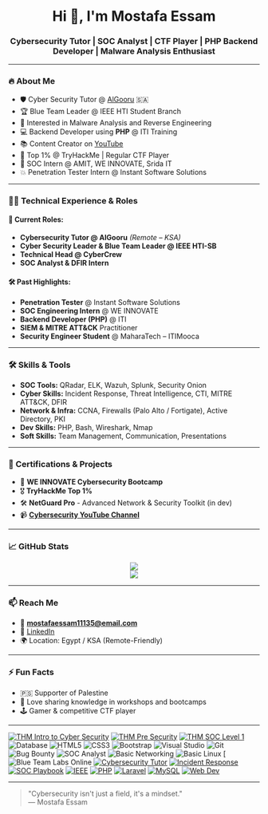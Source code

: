 <h1 align="center">Hi 👋, I'm Mostafa Essam</h1>
<h3 align="center">Cybersecurity Tutor | SOC Analyst | CTF Player | PHP Backend Developer | Malware Analysis Enthusiast</h3>

---

### 🔥 About Me

- 🛡️ Cyber Security Tutor @ [AlGooru](https://algooru.com) 🇸🇦
- 🏆 Blue Team Leader @ IEEE HTI Student Branch
- 🧠 Interested in Malware Analysis and Reverse Engineering
- 💻 Backend Developer using **PHP** @ ITI Training
- 📚 Content Creator on [YouTube](https://www.youtube.com/@mostaff3663/videos)
- 🎯 Top 1% @ TryHackMe | Regular CTF Player
- 📡 SOC Intern @ AMIT, WE INNOVATE, Srida IT
- 💥 Penetration Tester Intern @ Instant Software Solutions

---

### 👨‍💻 Technical Experience & Roles

#### 🧪 Current Roles:
- **Cybersecurity Tutor @ AlGooru** *(Remote – KSA)*
- **Cyber Security Leader & Blue Team Leader @ IEEE HTI-SB**
- **Technical Head @ CyberCrew**
- **SOC Analyst & DFIR Intern**

#### 🛠️ Past Highlights:
- **Penetration Tester** @ Instant Software Solutions
- **SOC Engineering Intern** @ WE INNOVATE
- **Backend Developer (PHP)** @ ITI
- **SIEM & MITRE ATT&CK** Practitioner
- **Security Engineer Student** @ MaharaTech – ITIMooca

---

### 🛠️ Skills & Tools

- **SOC Tools:** QRadar, ELK, Wazuh, Splunk, Security Onion  
- **Cyber Skills:** Incident Response, Threat Intelligence, CTI, MITRE ATT&CK, DFIR  
- **Network & Infra:** CCNA, Firewalls (Palo Alto / Fortigate), Active Directory, PKI  
- **Dev Skills:** PHP, Bash, Wireshark, Nmap  
- **Soft Skills:** Team Management, Communication, Presentations  

---

### 🎯 Certifications & Projects

- 🏅 **WE INNOVATE Cybersecurity Bootcamp**
- 🎖️ **TryHackMe Top 1%**
- 🛠️ **NetGuard Pro** - Advanced Network & Security Toolkit (in dev)
- 📹 [**Cybersecurity YouTube Channel**](https://www.youtube.com/@mostaff3663/videos)

---

### 📈 GitHub Stats

<p align="center">
  <img src="https://github-readme-stats.vercel.app/api?username=0xMOSTA-FU&show_icons=true&theme=radical" />
  <br>
  <img src="https://github-readme-streak-stats.herokuapp.com/?user=0xMOSTA-FU&theme=radical" />
</p>

---

### 📫 Reach Me

- 📧 **mostafaessam11135@email.com**  
- 💼 [LinkedIn](https://www.linkedin.com/in/mostafa-essam-mosta-38a763257/)  
- 🌍 Location: Egypt / KSA (Remote-Friendly)

---

### ⚡ Fun Facts

- 🇵🇸 Supporter of Palestine
- 🎤 Love sharing knowledge in workshops and bootcamps
- 🕹️ Gamer & competitive CTF player

---
[![THM Intro to Cyber Security](https://img.shields.io/badge/Intro%20to%20Cyber%20Security-88CC14?logo=tryhackme&logoColor=white)](https://tryhackme-certificates.s3-eu-west-1.amazonaws.com/THM-Y8OSU58WFX.png)
[![THM Pre Security](https://img.shields.io/badge/Pre%20Security-88CC14?logo=tryhackme&logoColor=white)](https://tryhackme-certificates.s3-eu-west-1.amazonaws.com/THM-KMB2V4BNQ7.png)
[![THM SOC Level 1](https://img.shields.io/badge/SOC%20Level%201-88CC14?logo=tryhackme&logoColor=white)](https://tryhackme-certificates.s3-eu-west-1.amazonaws.com/THM-3SQBPBNHY6.png)
![Database](https://img.shields.io/badge/Database-F39C12?logo=database&logoColor=white)
![HTML5](https://img.shields.io/badge/HTML5-FF5722?logo=html5&logoColor=white)
![CSS3](https://img.shields.io/badge/CSS3-2965F1?logo=css3&logoColor=white)
![Bootstrap](https://img.shields.io/badge/Bootstrap-7952B3?logo=bootstrap&logoColor=white)
![Visual Studio](https://img.shields.io/badge/Visual%20Studio-5C2D91?logo=visualstudio&logoColor=white)
![Git](https://img.shields.io/badge/Git-F05032?logo=git&logoColor=white)
![Bug Bounty](https://img.shields.io/badge/Bug%20Bounty-FFD700?logo=bugcrowd&logoColor=black)
![SOC Analyst](https://img.shields.io/badge/SOC%20Analyst-6C757D?logo=shield&logoColor=white)
![Basic Networking](https://img.shields.io/badge/Networking-1F618D?logo=network-wired&logoColor=white)
![Basic Linux](https://img.shields.io/badge/Linux-FCC624?logo=linux&logoColor=black)
[![Blue Team Labs Online](https://blueteamlabs.online/)
[![Cybersecurity Tutor](https://img.shields.io/badge/AlGooru-Tutor-blueviolet?logo=bookstack&logoColor=white)](https://www.linkedin.com/company/algooru/)
[![Incident Response](https://img.shields.io/badge/Incident%20Response-DFIR-orange?logo=splunk&logoColor=white)]()
[![SOC Playbook](https://img.shields.io/badge/SOC%20Playbook-In%20Progress-success?logo=github&logoColor=white)](https://github.com/MostafaEssam/SOC-Playbook)
[![IEEE](https://img.shields.io/badge/IEEE%20HTI-Student%20Branch-0072C6?logo=ieee&logoColor=white)]()
[![PHP](https://img.shields.io/badge/PHP-777BB4?logo=php&logoColor=white)]()
[![Laravel](https://img.shields.io/badge/Laravel-E74430?logo=laravel&logoColor=white)]()
[![MySQL](https://img.shields.io/badge/MySQL-4479A1?logo=mysql&logoColor=white)]()
[![Web Dev](https://img.shields.io/badge/ITI-Web%20Development-red?logo=internetexplorer&logoColor=white)]()

---

> "Cybersecurity isn't just a field, it's a mindset."  
> — Mostafa Essam
